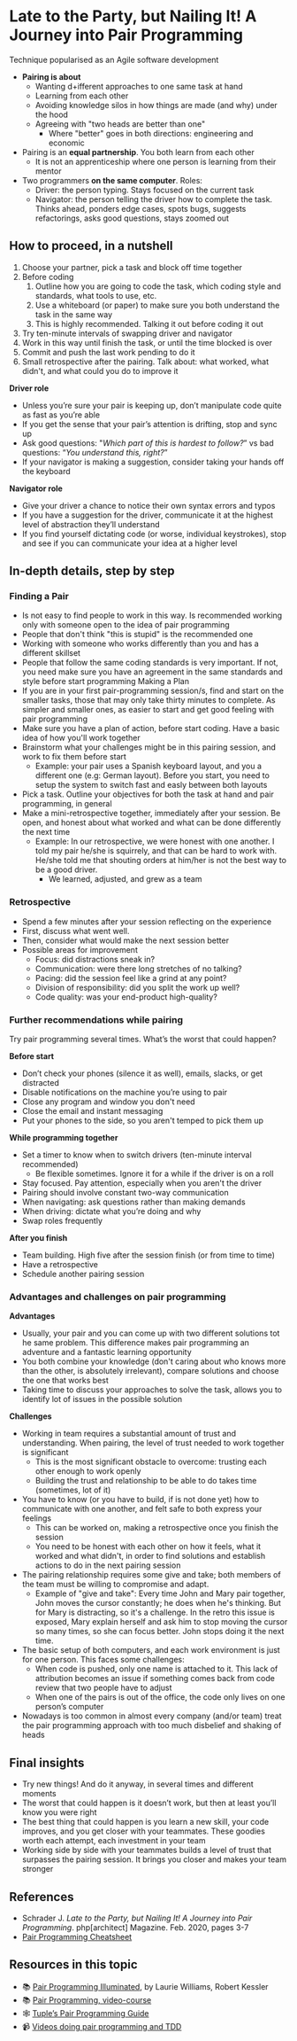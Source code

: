 # Late to the Party, but Nailing It! A Journey into Pair Programming


Technique popularised as an Agile software development

* **Pairing is about**
   * Wanting d+ifferent approaches to one same task at hand
   * Learning from each other
   * Avoiding knowledge silos in how things are made (and why) under the hood
   * Agreeing with "two heads are better than one"
      * Where "better" goes in both directions: engineering and economic
* Pairing is an **equal partnership**. You both learn from each other
   * It is not an apprenticeship where one person is learning from their mentor
* Two programmers **on the same computer**. Roles:
   * Driver: the person typing. Stays focused on the current task
   * Navigator: the person telling the driver how to complete the task. Thinks ahead, ponders edge cases, spots bugs, suggests refactorings, asks good questions, stays zoomed out

## How to proceed, in a nutshell

1. Choose your partner, pick a task and block off time together
2. Before coding
   1. Outline how you are going to code the task, which coding style and standards, what tools to use, etc.
   2. Use a whiteboard (or paper) to make sure you both understand the task in the same way
   3. This is highly recommended. Talking it out before coding it out
3. Try ten-minute intervals of swapping driver and navigator
4. Work in this way until finish the task, or until the time blocked is over
5. Commit and push the last work pending to do it
6. Small retrospective after the pairing. Talk about: what worked, what didn't, and what could you do to improve it

**Driver role**

* Unless you’re sure your pair is keeping up, don’t manipulate code quite as fast as you’re able
* If you get the sense that your pair’s attention is drifting, stop and sync up
* Ask good questions: "*Which part of this is hardest to follow?*” vs bad questions: “*You understand this, right?*”
* If your navigator is making a suggestion, consider taking your hands off the keyboard

**Navigator role**

* Give your driver a chance to notice their own syntax errors and typos
* If you have a suggestion for the driver, communicate it at the highest level of abstraction they’ll understand
* If you find yourself dictating code (or worse, individual keystrokes), stop and see if you can communicate your idea at a higher level

## In-depth details, step by step

### Finding a Pair

* Is not easy to find people to work in this way. Is recommended working only with someone open to the idea of pair programming
* People that don't think "this is stupid" is the recommended one
* Working with someone who works differently than you and has a different skillset
* People that follow the same coding standards is very important. If not, you need make sure you have an agreement in the same standards and style before start programming
Making a Plan
* If you are in your first pair-programming session/s, find and start on the smaller tasks, those that may only take thirty minutes to complete. As simpler and smaller ones, as easier to start and get good feeling with pair programming
* Make sure you have a plan of action, before start coding. Have a basic idea of how you'll work together
* Brainstorm what your challenges might be in this pairing session, and work to fix them before start
   * Example: your pair uses a Spanish keyboard layout, and you a different one (e.g: German layout). Before you start, you need to setup the system to switch fast and easly between both layouts
* Pick a task. Outline your objectives for both the task at hand and pair programming, in general
* Make a mini-retrospective together, immediately after your session. Be open, and honest about what worked and what can be done differently the next time
   * Example: In our retrospective, we were honest with one another. I told my pair he/she is squirrely, and that can be hard to work with. He/she told me that shouting orders at him/her is not the best way to be a good driver.
      * We learned, adjusted, and grew as a team

### Retrospective

* Spend a few minutes after your session reflecting on the experience
* First, discuss what went well.
* Then, consider what would make the next session better
* Possible areas for improvement
   * Focus: did distractions sneak in?
   * Communication: were there long stretches of no talking?
   * Pacing: did the session feel like a grind at any point?
   * Division of responsibility: did you split the work up well?
   * Code quality: was your end-product high-quality?

### Further recommendations while pairing

Try pair programming several times. What’s the worst that could happen?

**Before start**

* Don’t check your phones (silence it as well), emails, slacks, or get distracted
* Disable notifications on the machine you’re using to pair
* Close any program and window you don't need
* Close the email and instant messaging
* Put your phones to the side, so you aren't temped to pick them up

**While programming together**

* Set a timer to know when to switch drivers (ten-minute interval recommended)
   * Be flexible sometimes. Ignore it for a while if the driver is on a roll
* Stay focused. Pay attention, especially when you aren't the driver
* Pairing should involve constant two-way communication
* When navigating: ask questions rather than making demands
* When driving: dictate what you’re doing and why
* Swap roles frequently

**After you finish**

* Team building. High five after the session finish (or from time to time)
* Have a retrospective
* Schedule another pairing session

### Advantages and challenges on pair programming

**Advantages**

* Usually, your pair and you can come up with two different solutions tot he same problem. This difference makes pair programming an adventure and a fantastic learning opportunity
* You both combine your knowledge (don't caring about who knows more than the other, is absolutely irrelevant), compare solutions and choose the one that works best
* Taking time to discuss your approaches to solve the task, allows you to identify lot of issues in the possible solution

**Challenges**

* Working in team requires a substantial amount of trust and understanding. When pairing, the level of trust needed to work together is significant
   * This is the most significant obstacle to overcome: trusting each other enough to work openly
   * Building the trust and relationship to be able to do takes time (sometimes, lot of it)
* You have to know (or you have to build, if is not done yet) how to communicate with one another, and felt safe to both express your feelings
   * This can be worked on, making a retrospective once you finish the session
   * You need to be honest with each other on how it feels, what it worked and what didn't, in order to find solutions and establish actions to do in the next pairing session
* The pairing relationship requires some give and take; both members of the team must be willing to compromise and adapt.
   * Example of "give and take": Every time John and Mary pair together, John moves the cursor constantly; he does when he's thinking. But for Mary is distracting, so it's a challenge. In the retro this issue is exposed, Mary explain herself and ask him to stop moving the cursor so many times, so she can focus better. John stops doing it the next time.
* The basic setup of both computers, and each work environment is just for one person. This faces some challenges:
   * When code is pushed, only one name is attached to it. This lack of attribution becomes an issue if something comes back from code review that two people have to adjust
   * When one of the pairs is out of the office, the code only lives on one person’s computer
* Nowadays is too common in almost every company (and/or team) treat the pair programming approach with too much disbelief and shaking of heads

## Final insights

* Try new things! And do it anyway, in several times and different moments
* The worst that could happen is it doesn’t work, but then at least you’ll know you were right
* The best thing that could happen is you learn a new skill, your code improves, and you get closer with your teammates. These goodies worth each attempt, each investment in your team
* Working side by side with your teammates builds a level of trust that surpasses the pairing session. It brings you closer and makes your team stronger

## References

* Schrader J. *Late to the Party, but Nailing It! A Journey into Pair Programming*. php[architect] Magazine. Feb. 2020, pages 3-7
* [Pair Programming Cheatsheet](https://github.com/charliemc/pair-programming-cheatsheet/blob/master/README.md)

## Resources in this topic

* 📚 [Pair Programming Illuminated](https://www.goodreads.com/book/show/1762375.Pair_Programming_Illuminated), by Laurie Williams, Robert Kessler
* 📚 [Pair Programming, video-course](https://app.pluralsight.com/library/courses/pair-programming/table-of-contents)
* 🕸 [Tuple’s Pair Programming Guide](https://tuple.app/pair-programming-guide/)
* 📹 [Videos doing pair programming and TDD](https://www.artofunittesting.com/pairing-videos)
